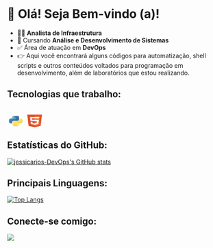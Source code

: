 # 👋 Olá! Seja Bem-vindo (a)! 

- 👩‍💻 **Analista de Infraestrutura**
- 🌱 Cursando **Análise e Desenvolvimento de Sistemas**
- ✅ Área de atuação em **DevOps**
- 👉 Aqui você encontrará alguns códigos para automatização, shell scripts e outros conteúdos voltados para programação em desenvolvimento, além de laboratórios que estou realizando.

## Tecnologias que trabalho:

<div style="display: inline_block"><br>
  <img align="center" alt="Python" height="30" width="40" src="https://raw.githubusercontent.com/devicons/devicon/1119b9f84c0290e0f0b38982099a2bd027a48bf1/icons/python/python-original.svg">
  <img align="center" alt="HTML5" height="30" width="40" src="https://raw.githubusercontent.com/devicons/devicon/1119b9f84c0290e0f0b38982099a2bd027a48bf1/icons/html5/html5-original.svg">
</div>

## Estatísticas do GitHub:

[![jessicarios-DevOps's GitHub stats](https://github-readme-stats.vercel.app/api?username=jessicarios-DevOps&show_icons=true&theme=highcontrast&include_all_commits=true&count_private=true)](https://github.com/jessicarios-DevOps/github-readme-stats)

## Principais Linguagens:

[![Top Langs](https://github-readme-stats.vercel.app/api/top-langs/?username=jessicarios-DevOps&layout=compact&theme=tokyonight)](https://github.com/jessicarios-DevOps/github-readme-stats)

## Conecte-se comigo:

<a href="https://www.linkedin.com/in/jessicariosdemelo/" target="_blank"><img src="https://img.shields.io/badge/-LinkedIn-%230077B5?style=for-the-badge&logo=linkedin&logoColor=white" target="_blank"></a>

